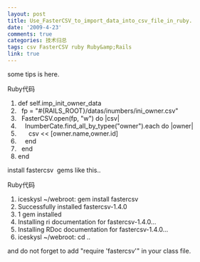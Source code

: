 ```yaml
---
layout: post
title: Use_FasterCSV_to_import_data_into_csv_file_in_ruby.
date: '2009-4-23'
comments: true
categories: 技术归总
tags: csv FasterCSV ruby Ruby&amp;Rails
link: true
---
```

<p>some tips is here.</p>
<div class="codeText">
<div class="codeHead">Ruby代码</div>
<ol start="1" class="dp-rb">
    <li class="alt"><span><span class="keyword">def</span><span>&nbsp;</span><span class="keyword">self</span><span>.imp_init_owner_data&nbsp;&nbsp;</span></span></li>
    <li class=""><span>&nbsp;&nbsp;fp&nbsp;=&nbsp;<span class="string">&quot;#{RAILS_ROOT}/datas/inumbers/ini_owner.csv&quot;</span><span>&nbsp;&nbsp;</span></span></li>
    <li class="alt"><span>&nbsp;&nbsp;FasterCSV.open(fp,&nbsp;<span class="string">&quot;w&quot;</span><span>)&nbsp;</span><span class="keyword">do</span><span>&nbsp;|csv|&nbsp;&nbsp;</span></span></li>
    <li class=""><span>&nbsp;&nbsp;&nbsp;&nbsp;InumberCate.find_all_by_typee(<span class="string">&quot;owner&quot;</span><span>).</span><span class="keyword">each</span><span>&nbsp;</span><span class="keyword">do</span><span>&nbsp;|owner|&nbsp;&nbsp;</span></span></li>
    <li class="alt"><span>&nbsp;&nbsp;&nbsp;&nbsp;&nbsp;&nbsp;csv&nbsp;&lt;&lt;&nbsp;[owner.name,owner.id]&nbsp;&nbsp;</span></li>
    <li class=""><span>&nbsp;&nbsp;&nbsp;&nbsp;<span class="keyword">end</span><span>&nbsp;&nbsp;</span></span></li>
    <li class="alt"><span>&nbsp;&nbsp;<span class="keyword">end</span><span>&nbsp;&nbsp;</span></span></li>
    <li class=""><span><span class="keyword">end</span><span>&nbsp;&nbsp;</span></span></li>
</ol>
</div>
<p>install <span><span>fastercsv&nbsp; gems like this..<br />
</span></span></p>
<p>
<div class="codeText">
<div class="codeHead">Ruby代码</div>
<ol start="1" class="dp-rb">
    <li class="alt"><span><span>iceskysl&nbsp;~/webroot:&nbsp;gem&nbsp;install&nbsp;fastercsv&nbsp;&nbsp;</span></span></li>
    <li class=""><span>Successfully&nbsp;installed&nbsp;fastercsv-1.4.0&nbsp;&nbsp;</span></li>
    <li class="alt"><span>1&nbsp;gem&nbsp;installed&nbsp;&nbsp;</span></li>
    <li class=""><span>Installing&nbsp;ri&nbsp;documentation&nbsp;<span class="keyword">for</span><span>&nbsp;fastercsv-1.4.0...&nbsp;&nbsp;</span></span></li>
    <li class="alt"><span>Installing&nbsp;RDoc&nbsp;documentation&nbsp;<span class="keyword">for</span><span>&nbsp;fastercsv-1.4.0...&nbsp;&nbsp;</span></span></li>
    <li class=""><span>iceskysl&nbsp;~/webroot:&nbsp;cd&nbsp;..&nbsp;&nbsp;</span></li>
</ol>
</div>
and do not forget to add &quot;require 'fastercsv'&quot; in your class file.</p>
